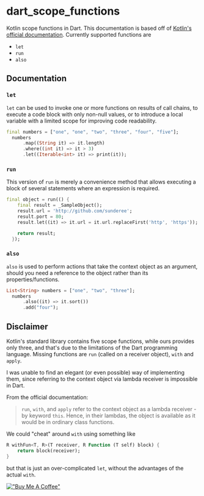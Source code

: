 # dart_scope_functions

Kotlin scope functions in Dart. This documentation is based off of [Kotlin's official documentation](https://kotlinlang.org/docs/scope-functions.html). Currently supported functions are

-   `let`
-   `run`
-   `also`

## Documentation

### `let`

`let` can be used to invoke one or more functions on results of call chains, to execute a code block with only non-null values, or to introduce a local variable with a limited scope for improving code readability.

```dart
final numbers = ["one", "one", "two", "three", "four", "five"];
  numbers
      .map((String it) => it.length)
      .where((int it) => it > 3)
      .let((Iterable<int> it) => print(it));
```

### `run`

This version of `run` is merely a convenience method that allows executing a block of several statements where an expression is required.

```dart
final object = run(() {
    final result = _SampleObject();
    result.url = 'http://github.com/sunderee';
    result.port = 80;
    result.let((it) => it.url = it.url.replaceFirst('http', 'https'));

    return result;
  });
```

### `also`

`also` is used to perform actions that take the context object as an argument, should you need a reference to the object rather than its properties/functions.

```dart
List<String> numbers = ["one", "two", "three"];
  numbers
      .also((it) => it.sort())
      .add("four");
```

## Disclaimer

Kotlin's standard library contains five scope functions, while ours provides only three, and that's due to the limitations of the Dart programming language. Missing functions are `run` (called on a receiver object), `with` and `apply`.

I was unable to find an elegant (or even possible) way of implementing them, since referring to the context object via lambda receiver is impossible in Dart.

From the official documentation:

> `run`, `with`, and `apply` refer to the context object as a lambda receiver - by keyword `this`. Hence, in their lambdas, the object is available as it would be in ordinary class functions.

We could "cheat" around `with` using something like

```dart
R withFun<T, R>(T receiver, R Function (T self) block) {
    return block(receiver);
}
```

but that is just an over-complicated `let`, without the advantages of the actual `with`.

[!["Buy Me A Coffee"](https://www.buymeacoffee.com/assets/img/custom_images/orange_img.png)](https://www.buymeacoffee.com/sunderee)
